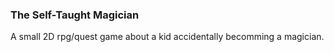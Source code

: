 ### The Self-Taught Magician

A small 2D rpg/quest game about a kid accidentally becomming a magician.
